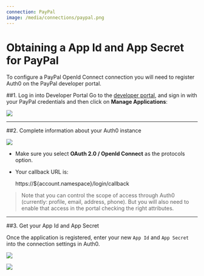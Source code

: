 ```yaml
---
connection: PayPal
image: /media/connections/paypal.png
---
```


# Obtaining a App Id and App Secret for PayPal

To configure a PayPal OpenId Connect connection you will need to register Auth0 on the PayPal developer portal.

##1. Log in into Developer Portal
Go to the [developer portal](https://developer.paypal.com/), and sign in with your PayPal credentials and then click on __Manage Applications__:

![](/media/articles/connections/social/paypal/paypal-devportal-1.png)

---

##2. Complete information about your Auth0 instance

![](/media/articles/connections/social/paypal/paypal-devportal-2.png)



* Make sure you select __OAuth 2.0 / OpenId Connect__ as the protocols option.
* Your callback URL is:

	https://${account.namespace}/login/callback

> Note that you can control the scope of access through Auth0 (currently: profile, email, address, phone). But you will also need to enable that access in the portal checking the right attributes.

---

##3. Get your App Id and App Secret

Once the application is registered, enter your new `App Id` and `App Secret` into the connection settings in Auth0.

![](/media/articles/connections/social/paypal/paypal-devportal-3.png)

![](/media/articles/connections/social/paypal/paypal-devportal-4.png)
